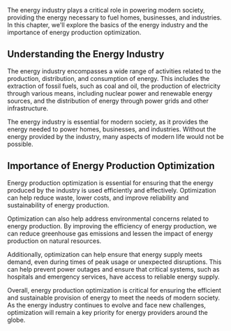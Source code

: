 
The energy industry plays a critical role in powering modern society, providing the energy necessary to fuel homes, businesses, and industries. In this chapter, we'll explore the basics of the energy industry and the importance of energy production optimization.

Understanding the Energy Industry
---------------------------------

The energy industry encompasses a wide range of activities related to the production, distribution, and consumption of energy. This includes the extraction of fossil fuels, such as coal and oil, the production of electricity through various means, including nuclear power and renewable energy sources, and the distribution of energy through power grids and other infrastructure.

The energy industry is essential for modern society, as it provides the energy needed to power homes, businesses, and industries. Without the energy provided by the industry, many aspects of modern life would not be possible.

Importance of Energy Production Optimization
--------------------------------------------

Energy production optimization is essential for ensuring that the energy produced by the industry is used efficiently and effectively. Optimization can help reduce waste, lower costs, and improve reliability and sustainability of energy production.

Optimization can also help address environmental concerns related to energy production. By improving the efficiency of energy production, we can reduce greenhouse gas emissions and lessen the impact of energy production on natural resources.

Additionally, optimization can help ensure that energy supply meets demand, even during times of peak usage or unexpected disruptions. This can help prevent power outages and ensure that critical systems, such as hospitals and emergency services, have access to reliable energy supply.

Overall, energy production optimization is critical for ensuring the efficient and sustainable provision of energy to meet the needs of modern society. As the energy industry continues to evolve and face new challenges, optimization will remain a key priority for energy providers around the globe.
